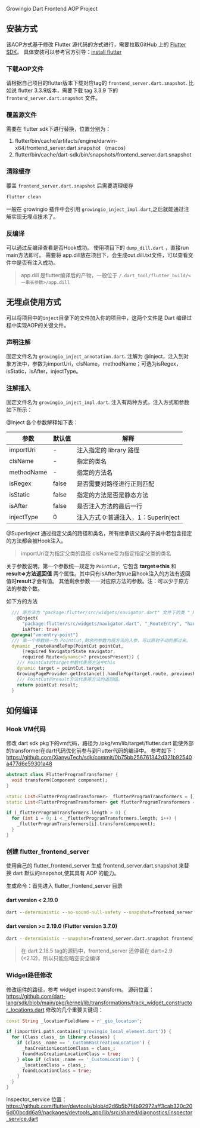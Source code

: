 Growingio Dart Frontend AOP Project

## 安装方式

该AOP方式基于修改 Flutter 源代码的方式进行，需要拉取GitHub 上的 [Flutter SDK](https://github.com/flutter/flutter)。
具体安装可以参考官方引导：[install flutter](https://docs.flutter.dev/get-started/install/macos#downloading-straight-from-github-instead-of-using-an-archive)

### 下载AOP文件
请根据自己项目的flutter版本下载对应tag的 `frontend_server.dart.snapshot`.
比如说 flutter 3.3.9版本，需要下载 tag 3.3.9 下的 `frontend_server.dart.snapshot` 文件。

### 覆盖源文件
需要在 flutter sdk下进行替换，位置分别为：
1. flutter/bin/cache/artifacts/engine/darwin-x64/frontend_server.dart.snapshot （macos）
2. flutter/bin/cache/dart-sdk/bin/snapshots/frontend_server.dart.snapshot

### 清除缓存
覆盖 `frontend_server.dart.snapshot` 后需要清理缓存
```cmd
flutter clean
```
一般在 growingio 插件中会引用 `growingio_inject_impl.dart`,之后就能通过注解实现无埋点技术了。

### 反编译
可以通过反编译查看是否Hook成功。
使用项目下的 `dump_dill.dart` ，直接run main方法即可。
需要将 app.dill放在项目下，会生成out.dill.txt文件，可以查看文件中是否有注入成功。

> app.dill 是flutter编译后的产物，一般位于 `/.dart_tool/flutter_build/<一串长参数>/app.dill`

## 无埋点使用方式

可以将项目中的`inject`目录下的文件加入你的项目中，这两个文件是 Dart 编译过程中实现AOP的关键文件。

### 声明注解
固定文件名为 `growingio_inject_annotation.dart`. 
注解为 @Inject，注入到对象方法中，参数为importUri，clsName，methodName；可选为isRegex，isStatic，isAfter，injectType。

### 注解插入
固定文件名为 `growingio_inject_impl.dart`.
注入有两种方式，注入方式和参数如下所示：

@Inject 各个参数解释如下表：

|  参数   |  默认值  | 解释 |
| ----  | ---- | ---- |
| importUri  | - | 注入指定的 library 路径 |
| clsName  | - | 指定的类名 |
| methodName | - | 指定的方法名 |
| isRegex | false | 是否需要对路径进行正则匹配 | 
| isStatic | false | 指定的方法是否是静态方法 |
| isAfter | false | 是否注入方法的最后一行 |
| injectType | 0 | 注入方式 0:普通注入，1：SuperInject |

@SuperInject 通过指定父类的路径和类名，所有继承该父类的子类中若包含指定的方法都会被Hook注入。
> importUri变为指定父类的路径 clsName变为指定指定父类的类名

关于参数说明，第一个参数统一规定为 `PointCut`，它包含 **target=>this** 和 **result=>方法返回值** 两个属性。其中只有isAfter为true且hook注入的方法有返回值时**result**才会有值。
其他剩余参数一一对应原方法的参数。注：可以少于原方法的参数个数。

如下方的方法
```dart
  /// 原方法为 "package:flutter/src/widgets/navigator.dart" 文件下的类 "_RouteEntry"的"handlePop"方法。
    @Inject(
      "package:flutter/src/widgets/navigator.dart", "_RouteEntry", "handlePop",
      isAfter: true)
  @pragma("vm:entry-point")
  /// 第一个参数统一为 PointCut,剩余的参数为原方法的入参，可以原封不动的挪过来。
  dynamic _routeHandlePop(PointCut pointCut,
      {required NavigatorState navigator,
      required Route<dynamic>? previousPresent}) {
    /// PointCut的target参数代表原方法中this
    dynamic target = pointCut.target;
    GrowingPageProvider.getInstance().handlePop(target.route, previousPresent);
    /// PointCut的result方法代表原方法的返回值。
    return pointCut.result;
  }
```

## 如何编译

### Hook VM代码
修改 dart sdk pkg下的vm代码，路径为 <dart sdk>/pkg/vm/lib/target/flutter.dart
能使外部的transformer在dart代码优化前参与到Flutter代码的编译中。
参考如下：https://github.com/XianyuTech/sdk/commit/0b75bb256761342d321b92540a477d6e59301a48
```dart
abstract class FlutterProgramTransformer {
  void transform(Component component);
}

static List<FlutterProgramTransformer> _flutterProgramTransformers = [];
static List<FlutterProgramTransformer> get flutterProgramTransformers => _flutterProgramTransformers;

if (_flutterProgramTransformers.length > 0) {
  for (int i = 0; i < _flutterProgramTransformers.length; i++) {
    _flutterProgramTransformers[i].transform(component);
  }
}
```

### 创建 flutter_frontend_server
使用自己的 flutter_frontend_server 生成 frontend_server.dart.snapshot 来替换 dart 默认的snapshot,使其具有 AOP 的能力。

生成命令：首先进入 flutter_frontend_server 目录
#### dart version < 2.19.0

```cmd
dart --deterministic --no-sound-null-safety --snapshot=frontend_server.dart.snapshot frontend_server_starter.dart
```
#### dart version >= 2.19.0 (Flutter version 3.7.0)

```cmd
dart --deterministic --snapshot=frontend_server.dart.snapshot frontend_server_starter.dart
```
> 在 dart 2.18.5 tag的源码中，frontend_server 还停留在 dart=2.9 (<2.12)，所以只能忽略空安全编译


### Widget路径修改
修改组件的路径，参考 widget inspect transform。
源码位置：https://github.com/dart-lang/sdk/blob/main/pkg/kernel/lib/transformations/track_widget_constructor_locations.dart
修改的几个重要关键词：
```dart
const String _locationFieldName = r'_gio_location';

if (importUri.path.contains('growingio_local_element.dart')) {
  for (Class class_ in library.classes) {
    if (class_.name == '_CustomHasCreationLocation') {
      _hasCreationLocationClass = class_;
      foundHasCreationLocationClass = true;
    } else if (class_.name == '_CustomLocation') {
      _locationClass = class_;
      foundLocationClass = true;
    }
  }
}
```
Inspector_service 位置：https://github.com/flutter/devtools/blob/d2d6b5b7f4b92972aff3cab320c206d00bcdd6a9/packages/devtools_app/lib/src/shared/diagnostics/inspector_service.dart